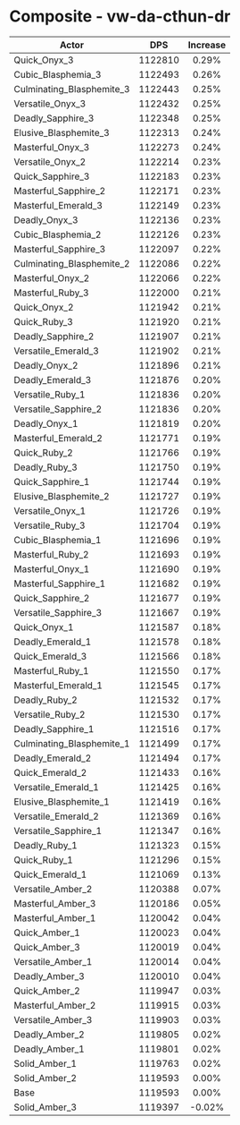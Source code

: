 # Composite - vw-da-cthun-dr
| Actor | DPS | Increase |
|---|:---:|:---:|
|Quick_Onyx_3|1122810|0.29%|
|Cubic_Blasphemia_3|1122493|0.26%|
|Culminating_Blasphemite_3|1122443|0.25%|
|Versatile_Onyx_3|1122432|0.25%|
|Deadly_Sapphire_3|1122348|0.25%|
|Elusive_Blasphemite_3|1122313|0.24%|
|Masterful_Onyx_3|1122273|0.24%|
|Versatile_Onyx_2|1122214|0.23%|
|Quick_Sapphire_3|1122183|0.23%|
|Masterful_Sapphire_2|1122171|0.23%|
|Masterful_Emerald_3|1122149|0.23%|
|Deadly_Onyx_3|1122136|0.23%|
|Cubic_Blasphemia_2|1122126|0.23%|
|Masterful_Sapphire_3|1122097|0.22%|
|Culminating_Blasphemite_2|1122086|0.22%|
|Masterful_Onyx_2|1122066|0.22%|
|Masterful_Ruby_3|1122000|0.21%|
|Quick_Onyx_2|1121942|0.21%|
|Quick_Ruby_3|1121920|0.21%|
|Deadly_Sapphire_2|1121907|0.21%|
|Versatile_Emerald_3|1121902|0.21%|
|Deadly_Onyx_2|1121896|0.21%|
|Deadly_Emerald_3|1121876|0.20%|
|Versatile_Ruby_1|1121836|0.20%|
|Versatile_Sapphire_2|1121836|0.20%|
|Deadly_Onyx_1|1121819|0.20%|
|Masterful_Emerald_2|1121771|0.19%|
|Quick_Ruby_2|1121766|0.19%|
|Deadly_Ruby_3|1121750|0.19%|
|Quick_Sapphire_1|1121744|0.19%|
|Elusive_Blasphemite_2|1121727|0.19%|
|Versatile_Onyx_1|1121726|0.19%|
|Versatile_Ruby_3|1121704|0.19%|
|Cubic_Blasphemia_1|1121696|0.19%|
|Masterful_Ruby_2|1121693|0.19%|
|Masterful_Onyx_1|1121690|0.19%|
|Masterful_Sapphire_1|1121682|0.19%|
|Quick_Sapphire_2|1121677|0.19%|
|Versatile_Sapphire_3|1121667|0.19%|
|Quick_Onyx_1|1121587|0.18%|
|Deadly_Emerald_1|1121578|0.18%|
|Quick_Emerald_3|1121566|0.18%|
|Masterful_Ruby_1|1121550|0.17%|
|Masterful_Emerald_1|1121545|0.17%|
|Deadly_Ruby_2|1121532|0.17%|
|Versatile_Ruby_2|1121530|0.17%|
|Deadly_Sapphire_1|1121516|0.17%|
|Culminating_Blasphemite_1|1121499|0.17%|
|Deadly_Emerald_2|1121494|0.17%|
|Quick_Emerald_2|1121433|0.16%|
|Versatile_Emerald_1|1121425|0.16%|
|Elusive_Blasphemite_1|1121419|0.16%|
|Versatile_Emerald_2|1121369|0.16%|
|Versatile_Sapphire_1|1121347|0.16%|
|Deadly_Ruby_1|1121323|0.15%|
|Quick_Ruby_1|1121296|0.15%|
|Quick_Emerald_1|1121069|0.13%|
|Versatile_Amber_2|1120388|0.07%|
|Masterful_Amber_3|1120186|0.05%|
|Masterful_Amber_1|1120042|0.04%|
|Quick_Amber_1|1120023|0.04%|
|Quick_Amber_3|1120019|0.04%|
|Versatile_Amber_1|1120014|0.04%|
|Deadly_Amber_3|1120010|0.04%|
|Quick_Amber_2|1119947|0.03%|
|Masterful_Amber_2|1119915|0.03%|
|Versatile_Amber_3|1119903|0.03%|
|Deadly_Amber_2|1119805|0.02%|
|Deadly_Amber_1|1119801|0.02%|
|Solid_Amber_1|1119763|0.02%|
|Solid_Amber_2|1119593|0.00%|
|Base|1119593|0.00%|
|Solid_Amber_3|1119397|-0.02%|
